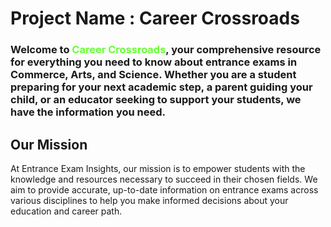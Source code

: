 # Project Name : Career Crossroads

### Welcome to <span style="color:#66ff33;">Career Crossroads</span>, your comprehensive resource for everything you need to know about entrance exams in Commerce, Arts, and Science. Whether you are a student preparing for your next academic step, a parent guiding your child, or an educator seeking to support your students, we have the information you need.

## Our Mission
At Entrance Exam Insights, our mission is to empower students with the knowledge and resources necessary to succeed in their chosen fields. We aim to provide accurate, up-to-date information on entrance exams across various disciplines to help you make informed decisions about your education and career path.